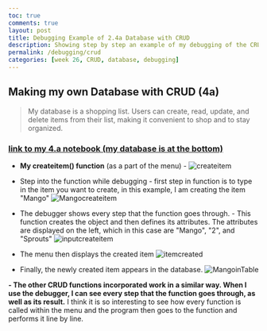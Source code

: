 ```yaml
---
toc: true
comments: true
layout: post
title: Debugging Example of 2.4a Database with CRUD
description: Showing step by step an example of my debugging of the CRUD operations in my database.
permalink: /debugging/crud
categories: [week 26, CRUD, database, debugging]
---
```


## Making my own Database with CRUD (4a)
> My database is a shopping list. Users can create, read, update, and delete items from their list, making it convenient to shop and to stay organized.

### [link to my 4.a notebook (my database is at the bottom)](https://alexac54767.github.io/Alexa-Fastpage/2023/03/13/AP-unit2-4a.html)


- **My createitem() function** (as a part of the menu)
      -
![createitem](https://user-images.githubusercontent.com/111482658/226419448-5d10e543-1293-4d65-806f-80a9439a81b3.jpg)

- Step into the function while debugging 
      -  first step in function is to type in the item you want to create, in this example, I am creating the item "Mango"
![Mangocreateitem](https://user-images.githubusercontent.com/111482658/226419441-248331e6-5d4f-46c0-aa6d-6fb72a6bcc1d.jpg)

- The debugger shows every step that the function goes through.
      - This function creates the object and then defines its attributes. The attributes are displayed on the left, which in this case are "Mango", "2", and "Sprouts"
![inputcreateitem](https://user-images.githubusercontent.com/111482658/226419443-56a37873-d1ff-4127-9a9c-6c5ac8fa02ea.jpg)

- The menu then displays the created item
![itemcreated](https://user-images.githubusercontent.com/111482658/226419432-c349ba8f-1a83-4b31-bdba-618ff2682dd1.jpg)

- Finally, the newly created item appears in the database.
![MangoinTable](https://user-images.githubusercontent.com/111482658/226420987-c262ff11-a49d-4285-a1ae-62f63c89a19d.jpg)

**- The other CRUD functions incorporated work in a similar way. When I use the debugger, I can see every step that the function goes through, as well as its result.** I think it is so interesting to see how every function is called within the menu and the program then goes to the function and performs it line by line.